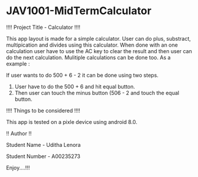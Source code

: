 # JAV1001-MidTermCalculator

!!!! Project Title - Calculator !!!!

This app layout is made for a simple calculator. User can do plus, substract, multipication and divides using this calculator. 
When done with an one calculation user have to use the AC key to clear the result and then user can do the next calculation. 
Mulitiple calculations can be done too. As a example :
  
  If user wants to do 500 + 6 - 2 it can be done using two steps.
  
  1. User have to do the 500 + 6 and hit equal button.
  2. Then user can touch the minus button (506 - 2 and touch the equal button.
  
  
!!!! Things to be considered !!!!

This app is tested on a pixle device using android 8.0.

!! Author !!

Student Name - Uditha Lenora

Student Number - A00235273

Enjoy....!!!
